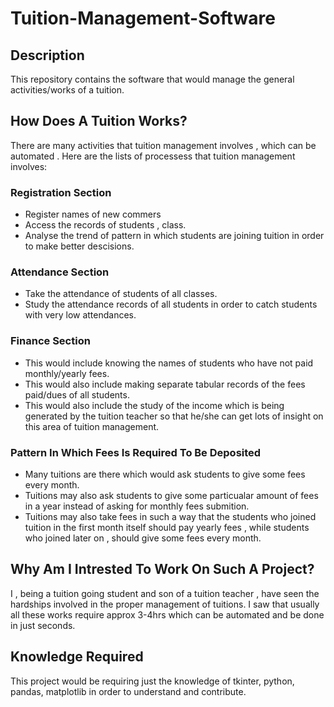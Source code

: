 # Tuition-Management-Software

## Description

This repository contains the software that would manage the general activities/works of a tuition.

## How Does A Tuition Works?

There are many activities that tuition management involves , which can be automated . Here are the lists of processess that tuition management involves:

### Registration Section

* Register names of new commers
* Access the records of students , class.
* Analyse the trend of pattern in which students are joining tuition in order to make better descisions.

### Attendance Section

* Take the attendance of students of all classes.
* Study the attendance records of all students in order to catch students with very low attendances.

### Finance Section

* This would include knowing the names of students who have not paid monthly/yearly fees.
* This would also include making separate tabular records of the fees paid/dues of all students.
* This would also include the study of the income which is being generated by the tuition teacher so that he/she can get lots of insight on this area of tuition management.

### Pattern In Which Fees Is Required To Be Deposited

* Many tuitions are there which would ask students to give some fees every month.
* Tuitions may also ask students to give some particualar amount of fees in a year instead of asking for monthly fees submition.
* Tuitions may also take fees in such a way that the students who joined tuition in the first month itself should pay yearly fees , while students who joined later on , should give some fees every month.

## Why Am I Intrested To Work On Such A Project?

I , being a tuition going student and son of a tuition teacher , have seen the hardships involved in the proper management of tuitions. I saw that usually all these works require approx 3-4hrs which can be automated and be done in just seconds.

## Knowledge Required

This project would be requiring just the knowledge of tkinter, python, pandas, matplotlib in order to understand and contribute.